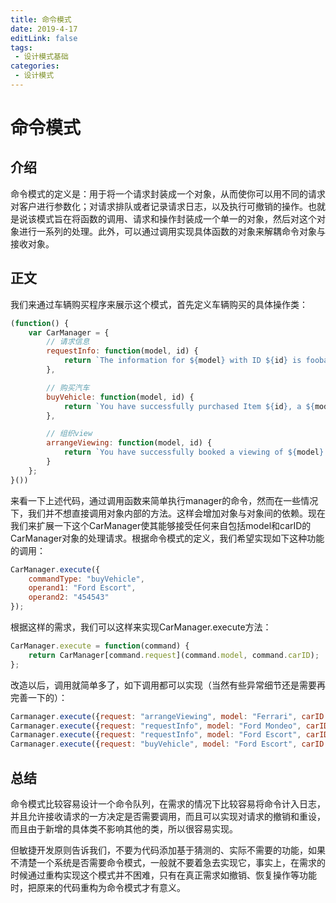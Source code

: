 ```yaml
---
title: 命令模式
date: 2019-4-17
editLink: false
tags:
 - 设计模式基础
categories:
 - 设计模式
---
```


# 命令模式

## 介绍

命令模式的定义是：用于将一个请求封装成一个对象，从而使你可以用不同的请求对客户进行参数化；对请求排队或者记录请求日志，以及执行可撤销的操作。也就是说该模式旨在将函数的调用、请求和操作封装成一个单一的对象，然后对这个对象进行一系列的处理。此外，可以通过调用实现具体函数的对象来解耦命令对象与接收对象。

## 正文

我们来通过车辆购买程序来展示这个模式，首先定义车辆购买的具体操作类：

```javascript
(function() {
    var CarManager = {
        // 请求信息
        requestInfo: function(model, id) {
            return `The information for ${model} with ID ${id} is foobar`;
        },

        // 购买汽车
        buyVehicle: function(model, id) {
            return `You have successfully purchased Item ${id}, a ${model}`;
        },

        // 组织view
        arrangeViewing: function(model, id) {
            return `You have successfully booked a viewing of ${model} (${id})`;
        }
    };
}())
```

来看一下上述代码，通过调用函数来简单执行manager的命令，然而在一些情况下，我们并不想直接调用对象内部的方法。这样会增加对象与对象间的依赖。现在我们来扩展一下这个CarManager使其能够接受任何来自包括model和carID的CarManager对象的处理请求。根据命令模式的定义，我们希望实现如下这种功能的调用：

```javascript
CarManager.execute({
    commandType: "buyVehicle",
    operand1: "Ford Escort",
    operand2: "454543"
});
```

根据这样的需求，我们可以这样来实现CarManager.execute方法：

```javascript
CarManager.execute = function(command) {
    return CarManager[command.request](command.model, command.carID);
};
```

改造以后，调用就简单多了，如下调用都可以实现（当然有些异常细节还是需要再完善一下的）：

```javascript
Carmanager.execute({request: "arrangeViewing", model: "Ferrari", carID: "145523"});
Carmanager.execute({request: "requestInfo", model: "Ford Mondeo", carID: "543434"});
Carmanager.execute({request: "requestInfo", model: "Ford Escort", carID: "543434"});
Carmanager.execute({request: "buyVehicle", model: "Ford Escort", carID: "543434"});
```

## 总结

命令模式比较容易设计一个命令队列，在需求的情况下比较容易将命令计入日志，并且允许接收请求的一方决定是否需要调用，而且可以实现对请求的撤销和重设，而且由于新增的具体类不影响其他的类，所以很容易实现。

但敏捷开发原则告诉我们，不要为代码添加基于猜测的、实际不需要的功能，如果不清楚一个系统是否需要命令模式，一般就不要着急去实现它，事实上，在需求的时候通过重构实现这个模式并不困难，只有在真正需求如撤销、恢复操作等功能时，把原来的代码重构为命令模式才有意义。
